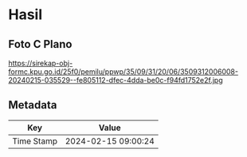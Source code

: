 # Hasil

## Foto C Plano

https://sirekap-obj-formc.kpu.go.id/25f0/pemilu/ppwp/35/09/31/20/06/3509312006008-20240215-035529--fe805112-dfec-4dda-be0c-f94fd1752e2f.jpg


## Metadata

| Key        | Value               |
| ---------- | ------------------- |
| Time Stamp | 2024-02-15 09:00:24 |



